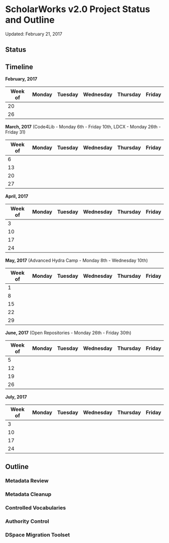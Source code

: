# ScholarWorks v2.0 Project Status and Outline #
Updated: February 21, 2017

## Status ##

## Timeline ##

**February, 2017**

| Week of | Monday | Tuesday | Wednesday | Thursday | Friday |
|---|---|---|---|---|---|
| 20 |  |  |  |  |   |
| 26 |  |  |  |  |   |

**March, 2017** (Code4Lib - Monday 6th - Friday 10th, LDCX - Monday 26th - Friday 31)

| Week of | Monday | Tuesday | Wednesday | Thursday | Friday |
|---|---|---|---|---|---|
| 6 |  |  |  |  |   |
| 13 |  |  |  |  |   |
| 20 |  |  |  |  |   |
| 27 |  |  |  |  |   |

**April, 2017**

| Week of | Monday | Tuesday | Wednesday | Thursday | Friday |
|---|---|---|---|---|---|
| 3 |  |  |  |  |   |
| 10 |  |  |  |  |   |
| 17 |  |  |  |  |   |
| 24 |  |  |  |  |   |

**May, 2017** (Advanced Hydra Camp - Monday 8th - Wednesday 10th)

| Week of | Monday | Tuesday | Wednesday | Thursday | Friday |
|---|---|---|---|---|---|
| 1 |  |  |  |  |   |
| 8 |  |  |  |  |   |
| 15 |  |  |  |  |   |
| 22 |  |  |  |  |   |
| 29 |  |  |  |  |   |

**June, 2017** (Open Repositories - Monday 26th - Friday 30th)

| Week of | Monday | Tuesday | Wednesday | Thursday | Friday |
|---|---|---|---|---|---|
| 5 |  |  |  |  |   |
| 12 |  |  |  |  |   |
| 19 |  |  |  |  |   |
| 26 |  |  |  |  |   |

**July, 2017**

| Week of | Monday | Tuesday | Wednesday | Thursday | Friday |
|---|---|---|---|---|---|
| 3 |  |  |  |  |   |
| 10 |  |  |  |  |   |
| 17 |  |  |  |  |   |
| 24 |  |  |  |  |   |

## Outline ##

### Metadata Review ###
### Metadata Cleanup ###
### Controlled Vocabularies ###
### Authority Control ###
### DSpace Migration Toolset ###